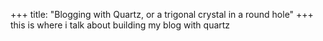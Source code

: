 +++
title: "Blogging with Quartz, or a trigonal crystal in a round hole"
+++
this is where i talk about building my blog with quartz
